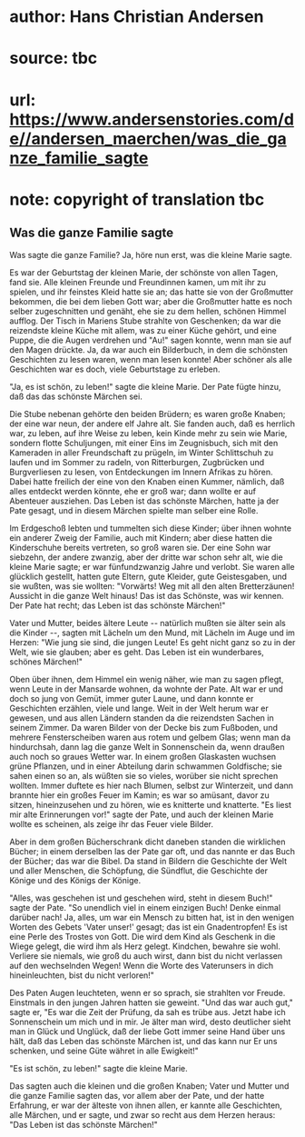 # author: Hans Christian Andersen
# source: tbc
# url: https://www.andersenstories.com/de//andersen_maerchen/was_die_ganze_familie_sagte
# note: copyright of translation tbc

## Was die ganze Familie sagte 

Was sagte die ganze Familie? Ja, höre nun erst, was die kleine Marie
sagte.

Es war der Geburtstag der kleinen Marie, der schönste von allen Tagen,
fand sie. Alle kleinen Freunde und Freundinnen kamen, um mit ihr zu
spielen, und ihr feinstes Kleid hatte sie an; das hatte sie von der
Großmutter bekommen, die bei dem lieben Gott war; aber die Großmutter
hatte es noch selber zugeschnitten und genäht, ehe sie zu dem hellen,
schönen Himmel aufflog. Der Tisch in Mariens Stube strahlte von
Geschenken; da war die reizendste kleine Küche mit allem, was zu einer
Küche gehört, und eine Puppe, die die Augen verdrehen und "Au!" sagen
konnte, wenn man sie auf den Magen drückte. Ja, da war auch ein
Bilderbuch, in dem die schönsten Geschichten zu lesen waren, wenn man
lesen konnte! Aber schöner als alle Geschichten war es doch, viele
Geburtstage zu erleben.

"Ja, es ist schön, zu leben!" sagte die kleine Marie. Der Pate fügte
hinzu, daß das das schönste Märchen sei.

Die Stube nebenan gehörte den beiden Brüdern; es waren große Knaben; der
eine war neun, der andere elf Jahre alt. Sie fanden auch, daß es
herrlich war, zu leben, auf ihre Weise zu leben, kein Kinde mehr zu sein
wie Marie, sondern flotte Schuljungen, mit einer Eins im Zeugnisbuch,
sich mit den Kameraden in aller Freundschaft zu prügeln, im Winter
Schlittschuh zu laufen und im Sommer zu radeln, von Ritterburgen,
Zugbrücken und Burgverliesen zu lesen, von Entdeckungen im Innern
Afrikas zu hören. Dabei hatte freilich der eine von den Knaben einen
Kummer, nämlich, daß alles entdeckt werden könnte, ehe er groß war; dann
wollte er auf Abenteuer ausziehen. Das Leben ist das schönste Märchen,
hatte ja der Pate gesagt, und in diesem Märchen spielte man selber eine
Rolle.

Im Erdgeschoß lebten und tummelten sich diese Kinder; über ihnen wohnte
ein anderer Zweig der Familie, auch mit Kindern; aber diese hatten die
Kinderschuhe bereits vertreten, so groß waren sie. Der eine Sohn war
siebzehn, der andere zwanzig, aber der dritte war schon sehr alt, wie
die kleine Marie sagte; er war fünfundzwanzig Jahre und verlobt. Sie
waren alle glücklich gestellt, hatten gute Eltern, gute Kleider, gute
Geistesgaben, und sie wußten, was sie wollten: "Vorwärts! Weg mit all
den alten Bretterzäunen! Aussicht in die ganze Welt hinaus! Das ist das
Schönste, was wir kennen. Der Pate hat recht; das Leben ist das schönste
Märchen!"

Vater und Mutter, beides ältere Leute -- natürlich mußten sie älter sein
als die Kinder --, sagten mit Lächeln um den Mund, mit Lächeln im Auge
und im Herzen: "Wie jung sie sind, die jungen Leute! Es geht nicht ganz
so zu in der Welt, wie sie glauben; aber es geht. Das Leben ist ein
wunderbares, schönes Märchen!"

Oben über ihnen, dem Himmel ein wenig näher, wie man zu sagen pflegt,
wenn Leute in der Mansarde wohnen, da wohnte der Pate. Alt war er und
doch so jung von Gemüt, immer guter Laune, und dann konnte er
Geschichten erzählen, viele und lange. Weit in der Welt herum war er
gewesen, und aus allen Ländern standen da die reizendsten Sachen in
seinem Zimmer. Da waren Bilder von der Decke bis zum Fußboden, und
mehrere Fensterscheiben waren aus rotem und gelbem Glas; wenn man da
hindurchsah, dann lag die ganze Welt in Sonnenschein da, wenn draußen
auch noch so graues Wetter war. In einem großen Glaskasten wuchsen grüne
Pflanzen, und in einer Abteilung darin schwammen Goldfische; sie sahen
einen so an, als wüßten sie so vieles, worüber sie nicht sprechen
wollten. Immer duftete es hier nach Blumen, selbst zur Winterzeit, und
dann brannte hier ein großes Feuer im Kamin; es war so amüsant, davor zu
sitzen, hineinzusehen und zu hören, wie es knitterte und knatterte. "Es
liest mir alte Erinnerungen vor!" sagte der Pate, und auch der kleinen
Marie wollte es scheinen, als zeige ihr das Feuer viele Bilder.

Aber in dem großen Bücherschrank dicht daneben standen die wirklichen
Bücher; in einem derselben las der Pate gar oft, und das nannte er das
Buch der Bücher; das war die Bibel. Da stand in Bildern die Geschichte
der Welt und aller Menschen, die Schöpfung, die Sündflut, die Geschichte
der Könige und des Königs der Könige.

"Alles, was geschehen ist und geschehen wird, steht in diesem Buch!"
sagte der Pate. "So unendlich viel in einem einzigen Buch! Denke einmal
darüber nach! Ja, alles, um war ein Mensch zu bitten hat, ist in den
wenigen Worten des Gebets 'Vater unser!' gesagt; das ist ein
Gnadentropfen! Es ist eine Perle des Trostes von Gott. Die wird dem Kind
als Geschenk in die Wiege gelegt, die wird ihm als Herz gelegt.
Kindchen, bewahre sie wohl. Verliere sie niemals, wie groß du auch
wirst, dann bist du nicht verlassen auf den wechselnden Wegen! Wenn die
Worte des Vaterunsers in dich hineinleuchten, bist du nicht verloren!"

Des Paten Augen leuchteten, wenn er so sprach, sie strahlten vor Freude.
Einstmals in den jungen Jahren hatten sie geweint. "Und das war auch
gut," sagte er, "Es war die Zeit der Prüfung, da sah es trübe aus.
Jetzt habe ich Sonnenschein um mich und in mir. Je älter man wird, desto
deutlicher sieht man in Glück und Unglück, daß der liebe Gott immer
seine Hand über uns hält, daß das Leben das schönste Märchen ist, und
das kann nur Er uns schenken, und seine Güte währet in alle Ewigkeit!"

"Es ist schön, zu leben!" sagte die kleine Marie.

Das sagten auch die kleinen und die großen Knaben; Vater und Mutter und
die ganze Familie sagten das, vor allem aber der Pate, und der hatte
Erfahrung, er war der älteste von ihnen allen, er kannte alle
Geschichten, alle Märchen, und er sagte, und zwar so recht aus dem
Herzen heraus: "Das Leben ist das schönste Märchen!"
